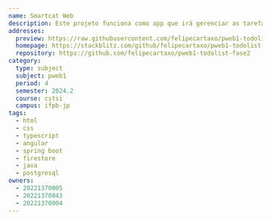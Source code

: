 ```yaml
---
name: Smartcat Web
description: Este projeto funciona como app que irá gerenciar as tarefas do estudante.
addresses:
  preview: https://raw.githubusercontent.com/felipecartaxo/pweb1-todolist-fase2/main/preview.png
  homepage: https://stackblitz.com/github/felipecartaxo/pweb1-todolist-fase2
  repository: https://github.com/felipecartaxo/pweb1-todolist-fase2
category:
  type: subject
  subject: pweb1
  period: 4
  semester: 2024.2
  course: cstsi
  campus: ifpb-jp
tags:
  - html
  - css
  - typescript
  - angular
  - spring boot
  - firestore
  - java
  - postgresql
owners:
  - 20221370005
  - 20221370043
  - 20221370004
---
```

